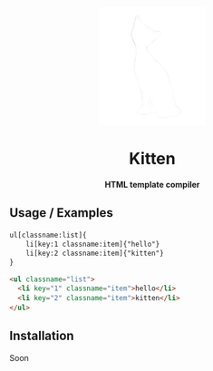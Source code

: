 <div align="center">

![Logo](./kitten.png)

# Kitten

#### HTML template compiler

</div>

## Usage / Examples

```kitten
ul[classname:list]{
    li[key:1 classname:item]{"hello"}
    li[key:2 classname:item]{"kitten"}
}
```

```html
<ul classname="list">
  <li key="1" classname="item">hello</li>
  <li key="2" classname="item">kitten</li>
</ul>
```

## Installation

Soon
